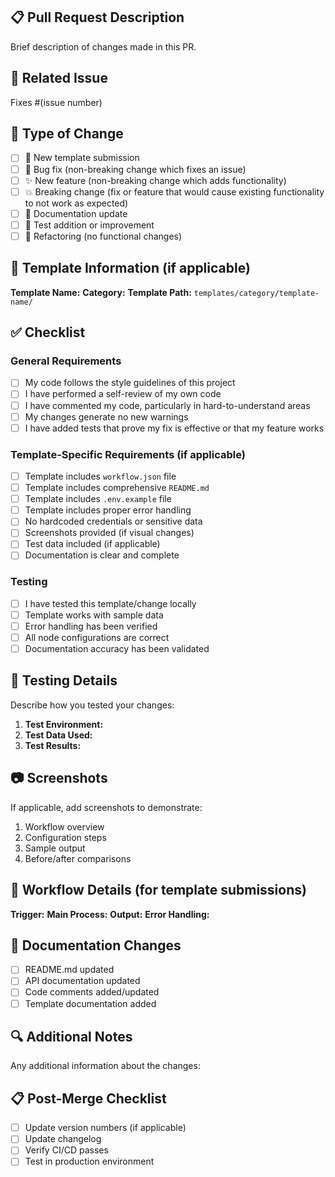 ## 📋 Pull Request Description

Brief description of changes made in this PR.

## 🔗 Related Issue

Fixes #(issue number)

## 🎯 Type of Change

- [ ] 🔧 New template submission
- [ ] 🐛 Bug fix (non-breaking change which fixes an issue)
- [ ] ✨ New feature (non-breaking change which adds functionality)
- [ ] 💥 Breaking change (fix or feature that would cause existing functionality to not work as expected)
- [ ] 📖 Documentation update
- [ ] 🧪 Test addition or improvement
- [ ] 🔄 Refactoring (no functional changes)

## 📁 Template Information (if applicable)

**Template Name:**
**Category:**
**Template Path:** `templates/category/template-name/`

## ✅ Checklist

### General Requirements
- [ ] My code follows the style guidelines of this project
- [ ] I have performed a self-review of my own code
- [ ] I have commented my code, particularly in hard-to-understand areas
- [ ] My changes generate no new warnings
- [ ] I have added tests that prove my fix is effective or that my feature works

### Template-Specific Requirements (if applicable)
- [ ] Template includes `workflow.json` file
- [ ] Template includes comprehensive `README.md`
- [ ] Template includes `.env.example` file
- [ ] Template includes proper error handling
- [ ] No hardcoded credentials or sensitive data
- [ ] Screenshots provided (if visual changes)
- [ ] Test data included (if applicable)
- [ ] Documentation is clear and complete

### Testing
- [ ] I have tested this template/change locally
- [ ] Template works with sample data
- [ ] Error handling has been verified
- [ ] All node configurations are correct
- [ ] Documentation accuracy has been validated

## 🧪 Testing Details

Describe how you tested your changes:

1. **Test Environment:**
2. **Test Data Used:**
3. **Test Results:**

## 📷 Screenshots

If applicable, add screenshots to demonstrate:
1. Workflow overview
2. Configuration steps
3. Sample output
4. Before/after comparisons

## 🔄 Workflow Details (for template submissions)

**Trigger:**
**Main Process:**
**Output:**
**Error Handling:**

## 📖 Documentation Changes

- [ ] README.md updated
- [ ] API documentation updated
- [ ] Code comments added/updated
- [ ] Template documentation added

## 🔍 Additional Notes

Any additional information about the changes:

## 📋 Post-Merge Checklist

- [ ] Update version numbers (if applicable)
- [ ] Update changelog
- [ ] Verify CI/CD passes
- [ ] Test in production environment
